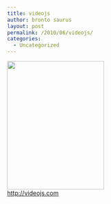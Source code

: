 ```yaml
---
title: videojs
author: bronto saurus
layout: post
permalink: /2010/06/videojs/
categories:
  - Uncategorized
---
```

[<img src="http://brontosaurusrex.69.mu/wp-content/uploads/2010/06/videojs-226x300.png" alt="" title="videojs" width="226" height="300" class="alignnone size-medium wp-image-941" />][1]  
<http://videojs.com>

 [1]: http://brontosaurusrex.69.mu/wp-content/uploads/2010/06/videojs.png